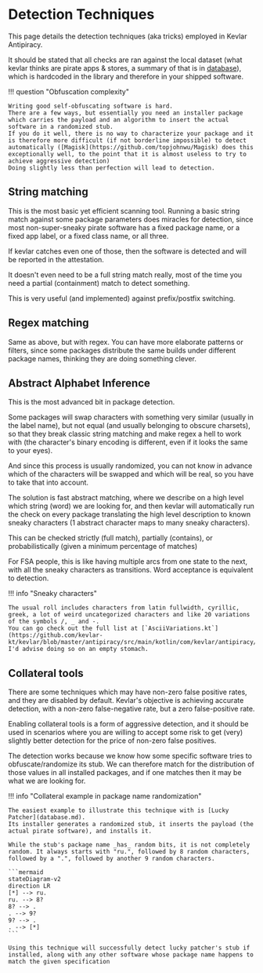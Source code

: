 # Detection Techniques
This page details the detection techniques (aka tricks) employed in Kevlar Antipiracy.

It should be stated that all checks are ran against the local dataset (what kevlar thinks are pirate apps & stores, a summary of that is in [database](database.md)), which is hardcoded in the library and therefore in your shipped software.

!!! question "Obfuscation complexity"

	Writing good self-obfuscating software is hard. 
	There are a few ways, but essentially you need an installer package which carries the payload and an algorithm to insert the actual software in a randomized stub.
	If you do it well, there is no way to characterize your package and it is therefore more difficult (if not borderline impossible) to detect automatically ([Magisk](https://github.com/topjohnwu/Magisk) does this exceptionally well, to the point that it is almost useless to try to achieve aggressive detection)
	Doing slightly less than perfection will lead to detection.


## String matching
This is the most basic yet efficient scanning tool. 
Running a basic string match against some package parameters does miracles for detection,
since most non-super-sneaky pirate software has a fixed package name, or a fixed app label, or a fixed class name, or all three.

If kevlar catches even one of those, then the software is detected and will be reported in the attestation.

It doesn't even need to be a full string match really, most of the time you need a partial (containment) match to detect something. 

This is very useful (and implemented) against prefix/postfix switching.

## Regex matching
Same as above, but with regex. You can have more elaborate patterns or filters, since some packages distribute the same builds under different package names, thinking they are doing something clever.

## Abstract Alphabet Inference
This is the most advanced bit in package detection. 

Some packages will swap characters with something very similar (usually in the label name), but not equal (and usually belonging to obscure charsets),
so that they break classic string matching and make regex a hell to work with (the character's binary encoding is different, even if it looks the same to your eyes).

And since this process is usually randomized, you can not know in advance which of the characters will be swapped and which will be real, so you have to take that into account.

The solution is fast abstract matching, where we describe on a high level which string (word) we are looking for, 
and then kevlar will automatically run the check on every package translating the high level description to known sneaky characters (1 abstract character maps to many sneaky characters).

This can be checked strictly (full match), partially (contains), or probabilistically (given a minimum percentage of matches)

For FSA people, this is like having multiple arcs from one state to the next, with all the sneaky characters as transitions. Word acceptance is equivalent to detection.

!!! info "Sneaky characters"

	The usual roll includes characters from latin fullwidth, cyrillic, greek, a lot of weird uncategorized characters and like 20 variations of the symbols /, _ and -.
	You can go check out the full list at [`AsciiVariations.kt`](https://github.com/kevlar-kt/kevlar/blob/master/antipiracy/src/main/kotlin/com/kevlar/antipiracy/detection/vectors/alphabet/ascii/AsciiVariations.kt). I'd advise doing so on an empty stomach.


## Collateral tools
There are some techniques which may have non-zero false positive rates, and they are disabled by default. Kevlar's objective is achieving accurate detection, with a non-zero false-negative rate, but a zero false-positive rate.

Enabling collateral tools is a form of aggressive detection, and it should be used in scenarios where you are willing to accept some risk to get (very) slightly better detection for the price of non-zero false positives.

The detection works because we know how some specific software tries to obfuscate/randomize its stub. 
We can therefore match for the distribution of those values in all installed packages, and if one matches then it may be what we are looking for. 

!!! info "Collateral example in package name randomization"

	The easiest example to illustrate this technique with is [Lucky Patcher](database.md). 
	Its installer generates a randomized stub, it inserts the payload (the actual pirate software), and installs it. 

	While the stub's package name _has_ random bits, it is not completely random. It always starts with "ru.", followed by 8 random characters, followed by a ".", followed by another 9 random characters.

	```mermaid
	stateDiagram-v2
	direction LR
	[*] --> ru.
	ru. --> 8?
	8? --> .
	. --> 9?
	9? --> .
	. --> [*]
	```

	Using this technique will successfully detect lucky patcher's stub if installed, along with any other software whose package name happens to match the given specification
